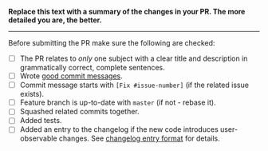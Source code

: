 **Replace this text with a summary of the changes in your PR.
The more detailed you are, the better.**

-----------------

Before submitting the PR make sure the following are checked:

* [ ] The PR relates to *only* one subject with a clear title and description in grammatically correct, complete sentences.
* [ ] Wrote [good commit messages][1].
* [ ] Commit message starts with `[Fix #issue-number]` (if the related issue exists).
* [ ] Feature branch is up-to-date with `master` (if not - rebase it).
* [ ] Squashed related commits together.
* [ ] Added tests.
* [ ] Added an entry to the changelog if the new code introduces user-observable changes. See [changelog entry format](https://github.com/toptal/chewy/blob/master/CONTRIBUTING.md#changelog-entry-format) for details.

[1]: https://chris.beams.io/posts/git-commit/
